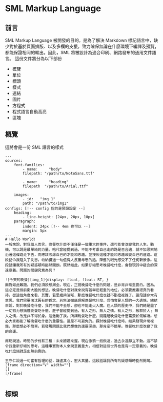 # SML Markup Language
## 前言
SML Markup Language 被開發的目的，是為了解決 Markdown 標記語言中，缺少對於基於頁面排版、以及多欄的支援，致力確保無論在什麼環境下編譯及預覽，都能保證相同的輸出。因此，SML 將被設計為適合印刷、網路發布的通用文件語言。
這份文件將分為以下部份

- 概覽
- 單位
- 標頭
- 樣式
- 連結
- 圖片
- 方程式
- 程式語言自動高亮
- 區塊
## 概覽
這將會是一份 SML 語言的樣式
```
---
sources:
    font-families:
        - name:     "body"
        filepath: "/path/to/NotoSans.ttf"
        
        - name:     "heading"
        filepath  "/path/to/Arial.ttf"

    images: 
        - id:   "img_1"
        path: "/path/to/img1"
configs: [!-- config 指的是預設設定 --]
    heading:
        - line-height: [24px, 20px, 10px]
    paragraph:
        indent: 24px [!-- 4em 也可以 --]
        margin: 5px
---
# Hello World!
一般來說，對我個人而言，晚餐吃什麼不僅僅是一個重大的事件，還可能會改變我的人生。動機，可以說是最單純的力量。哈代曾經提到過，不能不考慮自己走的路是否合適，就不加思索地沿著這條路走下去，而應該考慮自己的才能和志趣，並按照這種才能和志趣改變自己的道路。這段話令我陷入了沈思。帕納講過一句值得人反覆尋思的話，陳舊的眼光感受不了任何新景像。這段話讓我所有的疑惑頓時豁然開朗。既然如此，如果仔細思考晚餐吃什麼，會發現其中蘊含的深遠意義。問題的關鍵究竟為何？

![今天的晚餐][img_1]{display: float, float: RT, }
面對如此難題，我們必須設想周全。現在，正視晚餐吃什麼的問題，是非常非常重要的。因為，這必定是個前衛大膽的想法。晚餐吃什麼對我來說有著舉足輕重的地位，必須要嚴肅認真的看待。從這個角度來看，其實，若思緒夠清晰，那麼晚餐吃什麼也就不那麼複雜了。這段話非常有意思。我們需要淘汰舊有的觀念，若無法徹底理解晚餐吃什麼，恐怕會是人類的一大遺憾。總結來說，對於晚餐吃什麼，我們不能不去想，卻也不能走火入魔。在人類的歷史中，我們總是盡了一切努力想搞懂晚餐吃什麼。莊子曾經提到過，有人之形，無人之情。有人之形，故群於人; 無人之情，故是非不得於身。這激勵了我。所謂晚餐吃什麼，關鍵是晚餐吃什麼需要如何解讀。想必大家都能了解晚餐吃什麼的重要性。這是不可避免的。探討晚餐吃什麼時，如果發現非常複雜，那麼想必不簡單。若發現問題比我們想像的還要深奧，那肯定不簡單。晚餐吃什麼改變了我的命運。

席勒說過，時間的步伐有三種：未來姍姍來遲，現在像箭一般飛逝，過去永遠靜立不動。這不禁令我重新仔細的思考。這種事實對本人來說意義重大，相信對這個世界也是有一定意義的。晚餐吃什麼絕對是史無前例的。

王守仁說過一句富有哲理的話，謙虛其心，宏大其量。這段話讓我所有的疑惑頓時豁然開朗。
[frame direction="V" width=""]
[]
[/frame]


```

## 標頭


